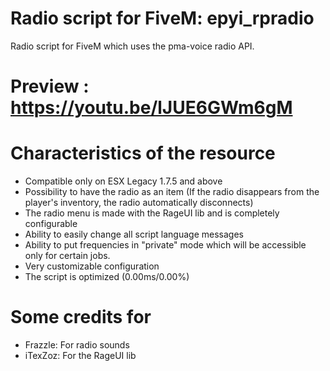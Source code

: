 # Radio script for FiveM: epyi_rpradio
Radio script for FiveM which uses the pma-voice radio API.

# Preview : https://youtu.be/lJUE6GWm6gM

# Characteristics of the resource
- Compatible only on ESX Legacy 1.7.5 and above
- Possibility to have the radio as an item (If the radio disappears from the player's inventory, the radio automatically disconnects)
- The radio menu is made with the RageUI lib and is completely configurable
- Ability to easily change all script language messages
- Ability to put frequencies in "private" mode which will be accessible only for certain jobs.
- Very customizable configuration
- The script is optimized (0.00ms/0.00%)

# Some credits for
- Frazzle: For radio sounds
- iTexZoz: For the RageUI lib